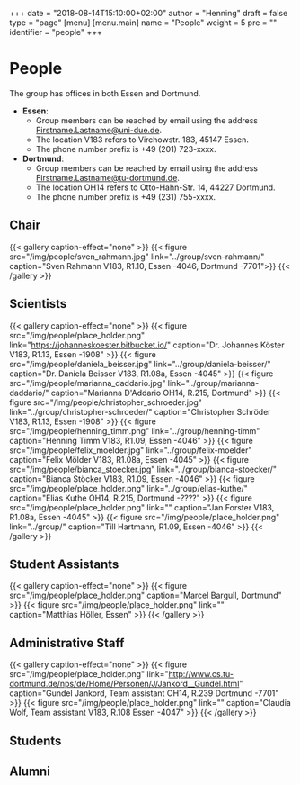 +++
date = "2018-08-14T15:10:00+02:00"
author = "Henning"
draft = false
type = "page"
[menu]
[menu.main]
name = "People"
weight = 5
pre = "<i class='fa fa-users'></i>"
identifier = "people"
+++

# People
The group has offices in both Essen and Dortmund.

* **Essen**:
  * Group members can be reached by email using the address Firstname.Lastname@uni-due.de.
  * The location V183 refers to Virchowstr. 183, 45147 Essen.
  * The phone number prefix is +49 (201) 723-xxxx.
* **Dortmund**:
  * Group members can be reached by email using the address Firstname.Lastname@tu-dortmund.de.
  * The location OH14 refers to Otto-Hahn-Str. 14, 44227 Dortmund.
  * The phone number prefix is +49 (231) 755-xxxx.


## Chair

{{< gallery caption-effect="none" >}}
{{< figure src="/img/people/sven_rahmann.jpg" link="../group/sven-rahmann/" caption="Sven Rahmann V183, R1.10, Essen -4046, Dortmund -7701">}}
{{< /gallery >}}

## Scientists

{{< gallery caption-effect="none" >}}
{{< figure src="/img/people/place_holder.png" link="https://johanneskoester.bitbucket.io/" caption="Dr. Johannes Köster V183, R1.13, Essen -1908" >}}
{{< figure src="/img/people/daniela_beisser.jpg" link="../group/daniela-beisser/" caption="Dr. Daniela Beisser V183, R1.08a, Essen -4045" >}}
{{< figure src="/img/people/marianna_daddario.jpg" link="../group/marianna-daddario/" caption="Marianna D'Addario OH14, R.215, Dortmund" >}}
{{< figure src="/img/people/christopher_schroeder.jpg" link="../group/christopher-schroeder/" caption="Christopher Schröder V183, R1.13, Essen -1908" >}}
{{< figure src="/img/people/henning_timm.png" link="../group/henning-timm" caption="Henning Timm V183, R1.09, Essen -4046" >}}
{{< figure src="/img/people/felix_moelder.jpg" link="../group/felix-moelder" caption="Felix Mölder V183, R1.08a, Essen -4045" >}}
{{< figure src="/img/people/bianca_stoecker.jpg" link="../group/bianca-stoecker/" caption="Bianca Stöcker V183, R1.09, Essen -4046" >}}
{{< figure src="/img/people/place_holder.png" link="../group/elias-kuthe/" caption="Elias Kuthe OH14, R.215, Dortmund -????" >}}
{{< figure src="/img/people/place_holder.png" link="" caption="Jan Forster V183, R1.08a, Essen -4045" >}}
{{< figure src="/img/people/place_holder.png" link="../group/" caption="Till Hartmann, R1.09, Essen -4046" >}}
{{< /gallery >}}

## Student Assistants

{{< gallery caption-effect="none" >}}
{{< figure src="/img/people/place_holder.png" caption="Marcel Bargull, Dortmund" >}}
{{< figure src="/img/people/place_holder.png" link="" caption="Matthias Höller, Essen" >}}
{{< /gallery >}}

## Administrative Staff

{{< gallery caption-effect="none" >}}
{{< figure src="/img/people/place_holder.png" link="http://www.cs.tu-dortmund.de/nps/de/Home/Personen/J/Jankord__Gundel.html" caption="Gundel Jankord, Team assistant OH14, R.239 Dortmund -7701" >}}
{{< figure src="/img/people/place_holder.png" link="" caption="Claudia Wolf, Team assistant V183, R.108 Essen -4047" >}}
{{< /gallery >}}

## Students

## Alumni

